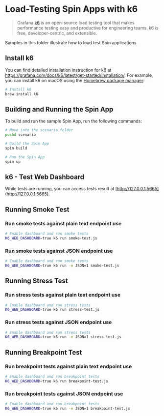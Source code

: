 # Load-Testing Spin Apps with k6

> Grafana [k6](https://k6.io/) is an open-source load testing tool that makes performance testing easy and productive for engineering teams. k6 is free, developer-centric, and extensible.

Samples in this folder illustrate how to load test Spin applications

## Install k6

You can find detailed installation instruction for k6 at https://grafana.com/docs/k6/latest/get-started/installation/. For example, you can install k6 on macOS using the [Homebrew package manager](https://brew.sh/):

```bash
# Install k6
brew install k6
```

## Building and Running the Spin App

To build and run the sample Spin App, run the following commands:

```bash
# Move into the scenario folder
pushd scenario

# Build the Spin App
spin build

# Run the Spin App
spin up
```

## k6 - Test Web Dashboard

While tests are running, you can access tests result at [http://127.0.0.1:5665](http://127.0.0.1:5665).

## Running Smoke Test

### Run smoke tests against plain text endpoint use 

```bash
# Enable dashboard and run smoke tests
K6_WEB_DASHBOARD=true k6 run smoke-test.js
```

### Run smoke tests against JSON endpoint use 

```bash
# Enable dashboard and run smoke tests
K6_WEB_DASHBOARD=true k6 run -e JSON=1 smoke-test.js
```

## Running Stress Test

### Run stress tests against plain text endpoint use 

```bash
# Enable dashboard and run stress tests
K6_WEB_DASHBOARD=true k6 run stress-test.js
```

### Run stress tests against JSON endpoint use 

```bash
# Enable dashboard and run stress tests
K6_WEB_DASHBOARD=true k6 run -e JSON=1 stress-test.js
```

## Running Breakpoint Test

### Run breakpoint tests against plain text endpoint use 

```bash
# Enable dashboard and run breakpoint tests
K6_WEB_DASHBOARD=true k6 run breakpoint-test.js
```

### Run breakpoint tests against JSON endpoint use 

```bash
# Enable dashboard and run breakpoint tests
K6_WEB_DASHBOARD=true k6 run -e JSON=1 breakpoint-test.js
```
